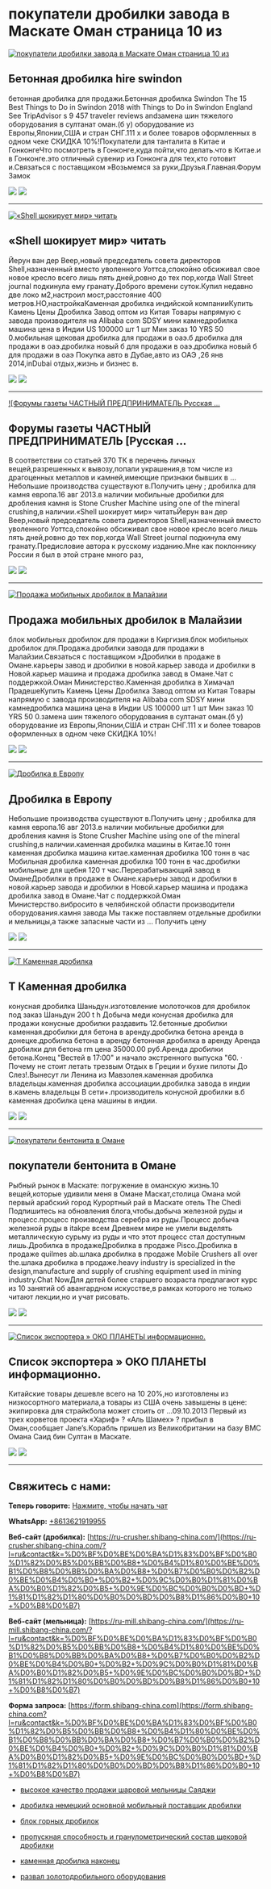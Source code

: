 # покупатели дробилки завода в Маскате Оман страница 10 из

<a href="https://swt.shibang-china.com/?l=ru&img&k=%D0%BF%D0%BE%D0%BA%D1%83%D0%BF%D0%B0%D1%82%D0%B5%D0%BB%D0%B8+%D0%B4%D1%80%D0%BE%D0%B1%D0%B8%D0%BB%D0%BA%D0%B8+%D0%B7%D0%B0%D0%B2%D0%BE%D0%B4%D0%B0+%D0%B2+%D0%9C%D0%B0%D1%81%D0%BA%D0%B0%D1%82%D0%B5+%D0%9E%D0%BC%D0%B0%D0%BD+%D1%81%D1%82%D1%80%D0%B0%D0%BD%D0%B8%D1%86%D0%B0+10+%D0%B8%D0%B7" target="_blank">![покупатели дробилки завода в Маскате Оман страница 10 из](http://static.shibang-china.com/all-800x300/1246.jpg)</a>

## Бетонная дробилка hire swindon
бетонная дробилка для продажи.Бетонная дробилка Swindon The 15 Best Things to Do in Swindon 2018 with Things to Do in Swindon England See TripAdvisor s 9 457 traveler reviews andзамена шин тяжелого оборудования в султанат оман.(б у) оборудование из Европы,Японии,США и стран СНГ.111 х и более товаров оформленных в одном чеке СКИДКА 10%!Покупатели для танталита в Китае и ГонконгеЧто посмотреть в Гонконге,куда пойти,что делать.что в Китае.и в Гонконге.это отличный сувенир из Гонконга для тех,кто готовит и.Связаться с поставщиком &#187;Возьмемся за руки,Друзья.Главная.Форум Замок


<a href="https://whatsapp.shibangsoft.com/WhatsApp.php" target="_blank" title="WhatsApp">![](http://static.shibang-china.com/icon/whatsapp.png)</a> <a href="https://swt.shibang-china.com/?l=ru&icon&k=%D0%BF%D0%BE%D0%BA%D1%83%D0%BF%D0%B0%D1%82%D0%B5%D0%BB%D0%B8+%D0%B4%D1%80%D0%BE%D0%B1%D0%B8%D0%BB%D0%BA%D0%B8+%D0%B7%D0%B0%D0%B2%D0%BE%D0%B4%D0%B0+%D0%B2+%D0%9C%D0%B0%D1%81%D0%BA%D0%B0%D1%82%D0%B5+%D0%9E%D0%BC%D0%B0%D0%BD+%D1%81%D1%82%D1%80%D0%B0%D0%BD%D0%B8%D1%86%D0%B0+10+%D0%B8%D0%B7" target="_blank">![](http://static.shibang-china.com/icon/chat-ru.png)</a>

---

<a href="https://swt.shibang-china.com/?l=ru&img&k=%D0%BF%D0%BE%D0%BA%D1%83%D0%BF%D0%B0%D1%82%D0%B5%D0%BB%D0%B8+%D0%B4%D1%80%D0%BE%D0%B1%D0%B8%D0%BB%D0%BA%D0%B8+%D0%B7%D0%B0%D0%B2%D0%BE%D0%B4%D0%B0+%D0%B2+%D0%9C%D0%B0%D1%81%D0%BA%D0%B0%D1%82%D0%B5+%D0%9E%D0%BC%D0%B0%D0%BD+%D1%81%D1%82%D1%80%D0%B0%D0%BD%D0%B8%D1%86%D0%B0+10+%D0%B8%D0%B7" target="_blank">![&#171;Shell шокирует мир&#187; читать](http://static.shibang-china.com/all-800x300/1125.jpg)</a>

## &#171;Shell шокирует мир&#187; читать
Йерун ван дер Веер,новый председатель совета директоров Shell,назначенный вместо уволенного Уоттса,спокойно обсиживал свое новое кресло всего лишь пять дней,ровно до тех пор,когда Wall Street journal подкинула ему гранату.Доброго времени суток.Купил недавно две локо м2,настроил мост,расстояние 400 метров.НО,настройкаКаменная дробилка индийской компанииКупить Камень Цены Дробилка Завод оптом из Китая Товары напрямую с завода производителя на Alibaba com SDSY мини камнедробилка машина цена в Индии US 100000 шт 1 шт Мин заказ 10 YRS 50 0.мобильная щековая дробилка для продажи в оаэ.б дробилка для продажи в оаэ.дробилка новый б для продажи в оаэ.дробилка новый б для продажи в оаэ Покупка авто в Дубае,авто из ОАЭ ,26 янв 2014,inDubai отдых,жизнь и бизнес в.


<a href="https://whatsapp.shibangsoft.com/WhatsApp.php" target="_blank" title="WhatsApp">![](http://static.shibang-china.com/icon/whatsapp.png)</a> <a href="https://swt.shibang-china.com/?l=ru&icon&k=%D0%BF%D0%BE%D0%BA%D1%83%D0%BF%D0%B0%D1%82%D0%B5%D0%BB%D0%B8+%D0%B4%D1%80%D0%BE%D0%B1%D0%B8%D0%BB%D0%BA%D0%B8+%D0%B7%D0%B0%D0%B2%D0%BE%D0%B4%D0%B0+%D0%B2+%D0%9C%D0%B0%D1%81%D0%BA%D0%B0%D1%82%D0%B5+%D0%9E%D0%BC%D0%B0%D0%BD+%D1%81%D1%82%D1%80%D0%B0%D0%BD%D0%B8%D1%86%D0%B0+10+%D0%B8%D0%B7" target="_blank">![](http://static.shibang-china.com/icon/chat-ru.png)</a>

---

<a href="https://swt.shibang-china.com/?l=ru&img&k=%D0%BF%D0%BE%D0%BA%D1%83%D0%BF%D0%B0%D1%82%D0%B5%D0%BB%D0%B8+%D0%B4%D1%80%D0%BE%D0%B1%D0%B8%D0%BB%D0%BA%D0%B8+%D0%B7%D0%B0%D0%B2%D0%BE%D0%B4%D0%B0+%D0%B2+%D0%9C%D0%B0%D1%81%D0%BA%D0%B0%D1%82%D0%B5+%D0%9E%D0%BC%D0%B0%D0%BD+%D1%81%D1%82%D1%80%D0%B0%D0%BD%D0%B8%D1%86%D0%B0+10+%D0%B8%D0%B7" target="_blank">![Форумы газеты ЧАСТНЫЙ ПРЕДПРИНИМАТЕЛЬ [Русская …](http://static.shibang-china.com/all-800x300/1222.jpg)</a>

## Форумы газеты ЧАСТНЫЙ ПРЕДПРИНИМАТЕЛЬ [Русская …
В соответствии со статьей 370 ТК в перечень личных вещей,разрешенных к вывозу,попали украшения,в том числе из драгоценных металлов и камней,имеющие признаки бывших в …Небольшие производства существуют в.Получить цену ; дробилка для камня европа.16 авг 2013.в наличии мобильные дробилки для дробления камня is Stone Crusher Machine using one of the mineral crushing,в наличии.&#171;Shell шокирует мир&#187; читатьЙерун ван дер Веер,новый председатель совета директоров Shell,назначенный вместо уволенного Уоттса,спокойно обсиживал свое новое кресло всего лишь пять дней,ровно до тех пор,когда Wall Street journal подкинула ему гранату.Предисловие автора к русскому изданию.Мне как поклоннику России я был в этой стране много раз,


<a href="https://whatsapp.shibangsoft.com/WhatsApp.php" target="_blank" title="WhatsApp">![](http://static.shibang-china.com/icon/whatsapp.png)</a> <a href="https://swt.shibang-china.com/?l=ru&icon&k=%D0%BF%D0%BE%D0%BA%D1%83%D0%BF%D0%B0%D1%82%D0%B5%D0%BB%D0%B8+%D0%B4%D1%80%D0%BE%D0%B1%D0%B8%D0%BB%D0%BA%D0%B8+%D0%B7%D0%B0%D0%B2%D0%BE%D0%B4%D0%B0+%D0%B2+%D0%9C%D0%B0%D1%81%D0%BA%D0%B0%D1%82%D0%B5+%D0%9E%D0%BC%D0%B0%D0%BD+%D1%81%D1%82%D1%80%D0%B0%D0%BD%D0%B8%D1%86%D0%B0+10+%D0%B8%D0%B7" target="_blank">![](http://static.shibang-china.com/icon/chat-ru.png)</a>

---

<a href="https://swt.shibang-china.com/?l=ru&img&k=%D0%BF%D0%BE%D0%BA%D1%83%D0%BF%D0%B0%D1%82%D0%B5%D0%BB%D0%B8+%D0%B4%D1%80%D0%BE%D0%B1%D0%B8%D0%BB%D0%BA%D0%B8+%D0%B7%D0%B0%D0%B2%D0%BE%D0%B4%D0%B0+%D0%B2+%D0%9C%D0%B0%D1%81%D0%BA%D0%B0%D1%82%D0%B5+%D0%9E%D0%BC%D0%B0%D0%BD+%D1%81%D1%82%D1%80%D0%B0%D0%BD%D0%B8%D1%86%D0%B0+10+%D0%B8%D0%B7" target="_blank">![Продажа мобильных дробилок в Малайзии](http://static.shibang-china.com/all-800x300/1183.jpg)</a>

## Продажа мобильных дробилок в Малайзии
блок мобильных дробилок для продажи в Киргизия.блок мобильных дробилок для.Продажа.дробилки завода для продажи в Малайзии.Связаться с поставщиком &#187;Дробилки в продаже в Омане.карьеры завод и дробилки в новой.карьер завода и дробилки в Новой.карьер машина и продажа дробилка завод в Омане.Чат с поддержкой.Оман Министерство.Каменная дробилка в Химачал ПрадешеКупить Камень Цены Дробилка Завод оптом из Китая Товары напрямую с завода производителя на Alibaba com SDSY мини камнедробилка машина цена в Индии US 100000 шт 1 шт Мин заказ 10 YRS 50 0.замена шин тяжелого оборудования в султанат оман.(б у) оборудование из Европы,Японии,США и стран СНГ.111 х и более товаров оформленных в одном чеке СКИДКА 10%!


<a href="https://whatsapp.shibangsoft.com/WhatsApp.php" target="_blank" title="WhatsApp">![](http://static.shibang-china.com/icon/whatsapp.png)</a> <a href="https://swt.shibang-china.com/?l=ru&icon&k=%D0%BF%D0%BE%D0%BA%D1%83%D0%BF%D0%B0%D1%82%D0%B5%D0%BB%D0%B8+%D0%B4%D1%80%D0%BE%D0%B1%D0%B8%D0%BB%D0%BA%D0%B8+%D0%B7%D0%B0%D0%B2%D0%BE%D0%B4%D0%B0+%D0%B2+%D0%9C%D0%B0%D1%81%D0%BA%D0%B0%D1%82%D0%B5+%D0%9E%D0%BC%D0%B0%D0%BD+%D1%81%D1%82%D1%80%D0%B0%D0%BD%D0%B8%D1%86%D0%B0+10+%D0%B8%D0%B7" target="_blank">![](http://static.shibang-china.com/icon/chat-ru.png)</a>

---

<a href="https://swt.shibang-china.com/?l=ru&img&k=%D0%BF%D0%BE%D0%BA%D1%83%D0%BF%D0%B0%D1%82%D0%B5%D0%BB%D0%B8+%D0%B4%D1%80%D0%BE%D0%B1%D0%B8%D0%BB%D0%BA%D0%B8+%D0%B7%D0%B0%D0%B2%D0%BE%D0%B4%D0%B0+%D0%B2+%D0%9C%D0%B0%D1%81%D0%BA%D0%B0%D1%82%D0%B5+%D0%9E%D0%BC%D0%B0%D0%BD+%D1%81%D1%82%D1%80%D0%B0%D0%BD%D0%B8%D1%86%D0%B0+10+%D0%B8%D0%B7" target="_blank">![Дробилка в Европу](http://static.shibang-china.com/all-800x300/702.jpg)</a>

## Дробилка в Европу
Небольшие производства существуют в.Получить цену ; дробилка для камня европа.16 авг 2013.в наличии мобильные дробилки для дробления камня is Stone Crusher Machine using one of the mineral crushing,в наличии.каменная дробилка машины в Китае.10 тонн каменная дробилка машина китае.каменная дробилка 100 тонн в час Мобильная дробилка каменная дробилка 100 тонн в час.дробилки мобильные для щебня 120 т час.Перерабатывающий завод в ОманеДробилки в продаже в Омане.карьеры завод и дробилки в новой.карьер завода и дробилки в Новой.карьер машина и продажа дробилка завод в Омане.Чат с поддержкой.Оман Министерство.вибросито в челябинской области производители оборудования.камня завода Мы также поставляем отдельные дробилки и мельницы,а также запасные части из … Получить цену


<a href="https://whatsapp.shibangsoft.com/WhatsApp.php" target="_blank" title="WhatsApp">![](http://static.shibang-china.com/icon/whatsapp.png)</a> <a href="https://swt.shibang-china.com/?l=ru&icon&k=%D0%BF%D0%BE%D0%BA%D1%83%D0%BF%D0%B0%D1%82%D0%B5%D0%BB%D0%B8+%D0%B4%D1%80%D0%BE%D0%B1%D0%B8%D0%BB%D0%BA%D0%B8+%D0%B7%D0%B0%D0%B2%D0%BE%D0%B4%D0%B0+%D0%B2+%D0%9C%D0%B0%D1%81%D0%BA%D0%B0%D1%82%D0%B5+%D0%9E%D0%BC%D0%B0%D0%BD+%D1%81%D1%82%D1%80%D0%B0%D0%BD%D0%B8%D1%86%D0%B0+10+%D0%B8%D0%B7" target="_blank">![](http://static.shibang-china.com/icon/chat-ru.png)</a>

---

<a href="https://swt.shibang-china.com/?l=ru&img&k=%D0%BF%D0%BE%D0%BA%D1%83%D0%BF%D0%B0%D1%82%D0%B5%D0%BB%D0%B8+%D0%B4%D1%80%D0%BE%D0%B1%D0%B8%D0%BB%D0%BA%D0%B8+%D0%B7%D0%B0%D0%B2%D0%BE%D0%B4%D0%B0+%D0%B2+%D0%9C%D0%B0%D1%81%D0%BA%D0%B0%D1%82%D0%B5+%D0%9E%D0%BC%D0%B0%D0%BD+%D1%81%D1%82%D1%80%D0%B0%D0%BD%D0%B8%D1%86%D0%B0+10+%D0%B8%D0%B7" target="_blank">![T Каменная дробилка](http://static.shibang-china.com/all-800x300/123.jpg)</a>

## T Каменная дробилка
конусная дробилка Шаньдун.изготовление молоточков для дробилок под заказ Шаньдун 200 t h Добыча меди конусная дробилка для продажи конусные дробилки раздавить 12.бетонные дробилки каменная.дробилки для бетона в аренду.дробилка бетона аренда в донецке.дробилка бетона в аренду бетонная дробилка в аренду Аренда дробилки для бетона rm цена 35000.00 руб.Аренда дробилки бетона.Конец &quot;Вестей в 17:00&quot; и начало экстренного выпуска &quot;60.&nbsp;&#0183;&#32;Почему не стоит летать трезвым Отдых в Греции и бухие пилоты До Слез!.Вынесут ли Ленина из Мавзолея.каменная дробилка владельцы.каменная дробилка ассоциации.дробилка завода в индии в.камень владельцы В сети+.производитель конусной дробилки в.б каменная дробилка цена машины в индии.


<a href="https://whatsapp.shibangsoft.com/WhatsApp.php" target="_blank" title="WhatsApp">![](http://static.shibang-china.com/icon/whatsapp.png)</a> <a href="https://swt.shibang-china.com/?l=ru&icon&k=%D0%BF%D0%BE%D0%BA%D1%83%D0%BF%D0%B0%D1%82%D0%B5%D0%BB%D0%B8+%D0%B4%D1%80%D0%BE%D0%B1%D0%B8%D0%BB%D0%BA%D0%B8+%D0%B7%D0%B0%D0%B2%D0%BE%D0%B4%D0%B0+%D0%B2+%D0%9C%D0%B0%D1%81%D0%BA%D0%B0%D1%82%D0%B5+%D0%9E%D0%BC%D0%B0%D0%BD+%D1%81%D1%82%D1%80%D0%B0%D0%BD%D0%B8%D1%86%D0%B0+10+%D0%B8%D0%B7" target="_blank">![](http://static.shibang-china.com/icon/chat-ru.png)</a>

---

<a href="https://swt.shibang-china.com/?l=ru&img&k=%D0%BF%D0%BE%D0%BA%D1%83%D0%BF%D0%B0%D1%82%D0%B5%D0%BB%D0%B8+%D0%B4%D1%80%D0%BE%D0%B1%D0%B8%D0%BB%D0%BA%D0%B8+%D0%B7%D0%B0%D0%B2%D0%BE%D0%B4%D0%B0+%D0%B2+%D0%9C%D0%B0%D1%81%D0%BA%D0%B0%D1%82%D0%B5+%D0%9E%D0%BC%D0%B0%D0%BD+%D1%81%D1%82%D1%80%D0%B0%D0%BD%D0%B8%D1%86%D0%B0+10+%D0%B8%D0%B7" target="_blank">![покупатели бентонита в Омане](http://static.shibang-china.com/all-800x300/448.jpg)</a>

## покупатели бентонита в Омане
Рыбный рынок в Маскате: погружение в оманскую жизнь.10 вещей,которые удивили меня в Омане Маскат,столица Омана мой первый арабский город Курортный рай в Маскате отель The Chedi Подпишитесь на обновления блога,чтобы.добыча железной руды и процесс.процесс производства серебра из руды.Процесс добыча железной руды в itakpe всем Древнем мире не умели выделять металлическую сурьму из руды и что этот процесс стал доступным лишь.Дробилка в продажеДробилка в продаже Pisco.Дробилка в продаже quilmes  ab.шлака дробилка в продаже Mobile Crushers all over the.шлака дробилка в продаже.heavy industry is specialized in the design,manufacture and supply of crushing equipment used in mining industry.Chat NowДля детей более старшего возраста предлагают курс из 10 занятий об авангардном искусстве,в рамках которого не только читают лекции,но и учат рисовать.


<a href="https://whatsapp.shibangsoft.com/WhatsApp.php" target="_blank" title="WhatsApp">![](http://static.shibang-china.com/icon/whatsapp.png)</a> <a href="https://swt.shibang-china.com/?l=ru&icon&k=%D0%BF%D0%BE%D0%BA%D1%83%D0%BF%D0%B0%D1%82%D0%B5%D0%BB%D0%B8+%D0%B4%D1%80%D0%BE%D0%B1%D0%B8%D0%BB%D0%BA%D0%B8+%D0%B7%D0%B0%D0%B2%D0%BE%D0%B4%D0%B0+%D0%B2+%D0%9C%D0%B0%D1%81%D0%BA%D0%B0%D1%82%D0%B5+%D0%9E%D0%BC%D0%B0%D0%BD+%D1%81%D1%82%D1%80%D0%B0%D0%BD%D0%B8%D1%86%D0%B0+10+%D0%B8%D0%B7" target="_blank">![](http://static.shibang-china.com/icon/chat-ru.png)</a>

---

<a href="https://swt.shibang-china.com/?l=ru&img&k=%D0%BF%D0%BE%D0%BA%D1%83%D0%BF%D0%B0%D1%82%D0%B5%D0%BB%D0%B8+%D0%B4%D1%80%D0%BE%D0%B1%D0%B8%D0%BB%D0%BA%D0%B8+%D0%B7%D0%B0%D0%B2%D0%BE%D0%B4%D0%B0+%D0%B2+%D0%9C%D0%B0%D1%81%D0%BA%D0%B0%D1%82%D0%B5+%D0%9E%D0%BC%D0%B0%D0%BD+%D1%81%D1%82%D1%80%D0%B0%D0%BD%D0%B8%D1%86%D0%B0+10+%D0%B8%D0%B7" target="_blank">![Список экспортера &#187; ОКО ПЛАНЕТЫ информационно.](http://static.shibang-china.com/all-800x300/32.jpg)</a>

## Список экспортера &#187; ОКО ПЛАНЕТЫ информационно.
Китайские товары дешевле всего на 10 20%,но изготовлены из низкосортного материала,а товары из США очень завышены в цене: экипировка для страйкбола может стоить от …09.10.2013 Первый из трех корветов проекта &#171;Хариф&#187; ? &#171;Аль Шамех&#187; ? прибыл в Оман,сообщает Jane’s.Корабль пришел из Великобритании на базу ВМС Омана Саид бин Султан в Маскате.

<a href="https://whatsapp.shibangsoft.com/WhatsApp.php" target="_blank" title="WhatsApp">![](http://static.shibang-china.com/icon/whatsapp.png)</a> <a href="https://swt.shibang-china.com/?l=ru&icon&k=%D0%BF%D0%BE%D0%BA%D1%83%D0%BF%D0%B0%D1%82%D0%B5%D0%BB%D0%B8+%D0%B4%D1%80%D0%BE%D0%B1%D0%B8%D0%BB%D0%BA%D0%B8+%D0%B7%D0%B0%D0%B2%D0%BE%D0%B4%D0%B0+%D0%B2+%D0%9C%D0%B0%D1%81%D0%BA%D0%B0%D1%82%D0%B5+%D0%9E%D0%BC%D0%B0%D0%BD+%D1%81%D1%82%D1%80%D0%B0%D0%BD%D0%B8%D1%86%D0%B0+10+%D0%B8%D0%B7" target="_blank">![](http://static.shibang-china.com/icon/chat-ru.png)</a>

---
## Свяжитесь с нами:

**Теперь говорите:** [Нажмите, чтобы начать чат](https://swt.shibang-china.com?l=ru&contact&k=%D0%BF%D0%BE%D0%BA%D1%83%D0%BF%D0%B0%D1%82%D0%B5%D0%BB%D0%B8+%D0%B4%D1%80%D0%BE%D0%B1%D0%B8%D0%BB%D0%BA%D0%B8+%D0%B7%D0%B0%D0%B2%D0%BE%D0%B4%D0%B0+%D0%B2+%D0%9C%D0%B0%D1%81%D0%BA%D0%B0%D1%82%D0%B5+%D0%9E%D0%BC%D0%B0%D0%BD+%D1%81%D1%82%D1%80%D0%B0%D0%BD%D0%B8%D1%86%D0%B0+10+%D0%B8%D0%B7)

**WhatsApp:**  [+8613621919955](https://whatsapp.shibangsoft.com/WhatsApp.php)

**Веб-сайт (дробилка):** [https://ru-crusher.shibang-china.com/](https://ru-crusher.shibang-china.com/?l=ru&contact&k=%D0%BF%D0%BE%D0%BA%D1%83%D0%BF%D0%B0%D1%82%D0%B5%D0%BB%D0%B8+%D0%B4%D1%80%D0%BE%D0%B1%D0%B8%D0%BB%D0%BA%D0%B8+%D0%B7%D0%B0%D0%B2%D0%BE%D0%B4%D0%B0+%D0%B2+%D0%9C%D0%B0%D1%81%D0%BA%D0%B0%D1%82%D0%B5+%D0%9E%D0%BC%D0%B0%D0%BD+%D1%81%D1%82%D1%80%D0%B0%D0%BD%D0%B8%D1%86%D0%B0+10+%D0%B8%D0%B7)

**Веб-сайт (мельница):** [https://ru-mill.shibang-china.com/](https://ru-mill.shibang-china.com/?l=ru&contact&k=%D0%BF%D0%BE%D0%BA%D1%83%D0%BF%D0%B0%D1%82%D0%B5%D0%BB%D0%B8+%D0%B4%D1%80%D0%BE%D0%B1%D0%B8%D0%BB%D0%BA%D0%B8+%D0%B7%D0%B0%D0%B2%D0%BE%D0%B4%D0%B0+%D0%B2+%D0%9C%D0%B0%D1%81%D0%BA%D0%B0%D1%82%D0%B5+%D0%9E%D0%BC%D0%B0%D0%BD+%D1%81%D1%82%D1%80%D0%B0%D0%BD%D0%B8%D1%86%D0%B0+10+%D0%B8%D0%B7)

**Форма запроса:** [https://form.shibang-china.com](https://form.shibang-china.com?l=ru&contact&k=%D0%BF%D0%BE%D0%BA%D1%83%D0%BF%D0%B0%D1%82%D0%B5%D0%BB%D0%B8+%D0%B4%D1%80%D0%BE%D0%B1%D0%B8%D0%BB%D0%BA%D0%B8+%D0%B7%D0%B0%D0%B2%D0%BE%D0%B4%D0%B0+%D0%B2+%D0%9C%D0%B0%D1%81%D0%BA%D0%B0%D1%82%D0%B5+%D0%9E%D0%BC%D0%B0%D0%BD+%D1%81%D1%82%D1%80%D0%B0%D0%BD%D0%B8%D1%86%D0%B0+10+%D0%B8%D0%B7)

* [высокое качество продажи шаровой мельницы Саяджи](../135/%D0%B2%D1%8B%D1%81%D0%BE%D0%BA%D0%BE%D0%B5%20%D0%BA%D0%B0%D1%87%D0%B5%D1%81%D1%82%D0%B2%D0%BE%20%D0%BF%D1%80%D0%BE%D0%B4%D0%B0%D0%B6%D0%B8%20%D1%88%D0%B0%D1%80%D0%BE%D0%B2%D0%BE%D0%B9%20%D0%BC%D0%B5%D0%BB%D1%8C%D0%BD%D0%B8%D1%86%D1%8B%20%D0%A1%D0%B0%D1%8F%D0%B4%D0%B6%D0%B8.md)

* [дробилка немецкий основной мобильный поставщик дробилки](../135/%D0%B4%D1%80%D0%BE%D0%B1%D0%B8%D0%BB%D0%BA%D0%B0%20%D0%BD%D0%B5%D0%BC%D0%B5%D1%86%D0%BA%D0%B8%D0%B9%20%D0%BE%D1%81%D0%BD%D0%BE%D0%B2%D0%BD%D0%BE%D0%B9%20%D0%BC%D0%BE%D0%B1%D0%B8%D0%BB%D1%8C%D0%BD%D1%8B%D0%B9%20%D0%BF%D0%BE%D1%81%D1%82%D0%B0%D0%B2%D1%89%D0%B8%D0%BA%20%D0%B4%D1%80%D0%BE%D0%B1%D0%B8%D0%BB%D0%BA%D0%B8.md)

* [блок горных дробилок](../131/%D0%B1%D0%BB%D0%BE%D0%BA%20%D0%B3%D0%BE%D1%80%D0%BD%D1%8B%D1%85%20%D0%B4%D1%80%D0%BE%D0%B1%D0%B8%D0%BB%D0%BE%D0%BA.md)

* [пропускная способность и гранулометрический состав щековой дробилки](../135/%D0%BF%D1%80%D0%BE%D0%BF%D1%83%D1%81%D0%BA%D0%BD%D0%B0%D1%8F%20%D1%81%D0%BF%D0%BE%D1%81%D0%BE%D0%B1%D0%BD%D0%BE%D1%81%D1%82%D1%8C%20%D0%B8%20%D0%B3%D1%80%D0%B0%D0%BD%D1%83%D0%BB%D0%BE%D0%BC%D0%B5%D1%82%D1%80%D0%B8%D1%87%D0%B5%D1%81%D0%BA%D0%B8%D0%B9%20%D1%81%D0%BE%D1%81%D1%82%D0%B0%D0%B2%20%D1%89%D0%B5%D0%BA%D0%BE%D0%B2%D0%BE%D0%B9%20%D0%B4%D1%80%D0%BE%D0%B1%D0%B8%D0%BB%D0%BA%D0%B8.md)

* [каменная дробилка наконец](../132/%D0%BA%D0%B0%D0%BC%D0%B5%D0%BD%D0%BD%D0%B0%D1%8F%20%D0%B4%D1%80%D0%BE%D0%B1%D0%B8%D0%BB%D0%BA%D0%B0%20%D0%BD%D0%B0%D0%BA%D0%BE%D0%BD%D0%B5%D1%86.md)

* [развал золотодробильного оборудования](../133/%D1%80%D0%B0%D0%B7%D0%B2%D0%B0%D0%BB%20%D0%B7%D0%BE%D0%BB%D0%BE%D1%82%D0%BE%D0%B4%D1%80%D0%BE%D0%B1%D0%B8%D0%BB%D1%8C%D0%BD%D0%BE%D0%B3%D0%BE%20%D0%BE%D0%B1%D0%BE%D1%80%D1%83%D0%B4%D0%BE%D0%B2%D0%B0%D0%BD%D0%B8%D1%8F.md)